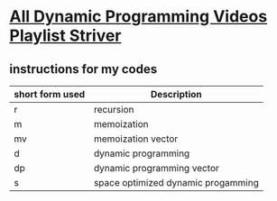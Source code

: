 # [All Dynamic Programming Videos Playlist Striver](https://youtube.com/playlist?list=PLgUwDviBIf0qUlt5H_kiKYaNSqJ81PMMY)

## instructions for my codes

| short form used | Description |
| ----------- | ----------- |
| r | recursion |
| m | memoization |
| mv | memoization vector |
| d | dynamic programming |
| dp | dynamic programming vector |
| s | space optimized dynamic progamming |


